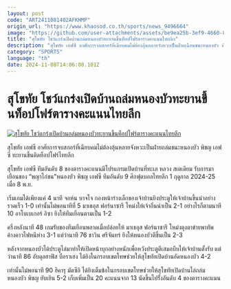 ```yaml
---
layout: post
code: "ART2411081402AFKHMP"
origin_url: "https://www.khaosod.co.th/sports/news_9496664"
image: "https://github.com/user-attachments/assets/be9ea25b-3ef9-4660-8953-cf694f0e1fbf"
title: "สุโขทัย โชว์แกร่งเปิดบ้านถล่มหนองบัวทะยานขึ้นท็อปโฟร์ตารางคะแนนไทยลีก"
description: "สุโขทัย เอฟซี อาศัยการจบสกอร์ที่เฉียบคมไม่ต้องลุ้นหลายจังหวะเป็นฝ่ายเฉือนชนะหนองบัว พิชญ เอฟซี ทะยานขึ้นติดท็อปโฟร์ไทยลีก"
category: "SPORTS"
language: "th"
date: 2024-11-08T14:06:08.101Z
---
```


# สุโขทัย โชว์แกร่งเปิดบ้านถล่มหนองบัวทะยานขึ้นท็อปโฟร์ตารางคะแนนไทยลีก

[![สุโขทัย โชว์แกร่งเปิดบ้านถล่มหนองบัวทะยานขึ้นท็อปโฟร์ตารางคะแนนไทยลีก](https://www.khaosod.co.th/wpapp/uploads/2024/11/Sukhothai.jpg "สุโขทัย โชว์แกร่งเปิดบ้านถล่มหนองบัวทะยานขึ้นท็อปโฟร์ตารางคะแนนไทยลีก")](https://www.khaosod.co.th/wpapp/uploads/2024/11/Sukhothai.jpg)

สุโขทัย เอฟซี อาศัยการจบสกอร์ที่เฉียบคมไม่ต้องลุ้นหลายจังหวะเป็นฝ่ายถล่มชนะหนองบัว พิชญ เอฟซี ทะยานขึ้นติดท็อปโฟร์ไทยลีก

สุโขทัย เอฟซี ทีมอันดับ 8 ของตารางคะแนนมีโปรแกรมเปิดบ้านที่ทะเล หลวง สเตเดียม รับการมาเยือนของ “พญาไก่ชน”หนองบัว พิชญ เอฟซี ทีมอันดับ 9 ศึกฟุตบอลไทยลีก 1 ฤดูกาล 2024-25 เมื่อ 8 พ.ย.

เริ่มเกมได้เพียงแค่ 4 นาที จอห์น บาจโจ กองหน้าร่างเล็กของเจ้าบ้านยิงประตูให้เจ้าบ้านขึ้นนำอย่างรวดเร็ว 1-0 เท่านั้นไม่พอนาทีที่ 5 มาเธอุส ฟอร์นาซารี โหม่งให้เจ้าถิ่นนำเป็น 2-1 อย่างไรก็ตามนาที 10 อาโบเบเกอร์ อิซา ยิงให้ทีมเยือนตามเป็น 1-2

ครึ่งหลังนาที 48 เกมรับของทีมเยือนพลาดเมื่อปล่อยให้ มาเธอุส ฟอร์นาซารี โหม่งตุงตาข่ายพาทัพค้างคาวไฟหนีห่าง 3-1 แต่ว่านาที 76 ชาวิน ศรีจันทร์ ยิงให้หนองบัวตีขึ้นเป็น 2-3

หลังจากหนองบัวได้ประตูไล่มาทำให้เปิดหน้าบุกอย่างหนักเพื่อหวังประตูตีเสมอบีบให้เจ้าบ้านตั้งรับ แต่ว่านาที 86 อับดุลฮาฟิส บือราเฮง ได้ยิงในกรอบเขตโทษช่วยให้สุโขทัยเปิดบ้านอัดหนองบัว 4-2

เท่านั้นไม่พอนาที 90 ฮิคารุ มัตซึอิ ได้ยิงเต็มข้อในกรอบเขตโทษช่วยให้สุโขทัยเปิดบ้านไล่ถล่มหนองบัว พิชญ ยับเยิน 5-2 เก็บเพิ่มเป็น 20 คะแนนจาก 13 นัดขึ้นไปรั้งอันดับ 4 ของตารางคะแนน